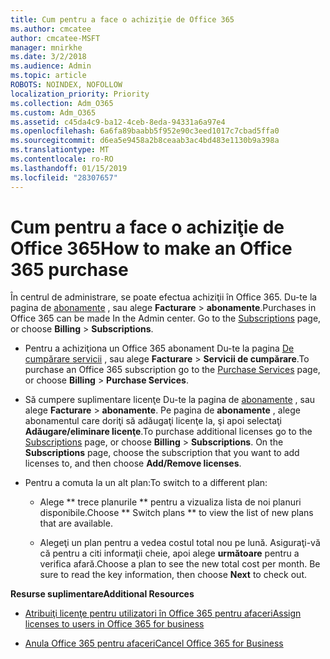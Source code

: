 ```yaml
---
title: Cum pentru a face o achiziţie de Office 365
ms.author: cmcatee
author: cmcatee-MSFT
manager: mnirkhe
ms.date: 3/2/2018
ms.audience: Admin
ms.topic: article
ROBOTS: NOINDEX, NOFOLLOW
localization_priority: Priority
ms.collection: Adm_O365
ms.custom: Adm_O365
ms.assetid: c45da4c9-ba12-4ceb-8eda-94331a6a97e4
ms.openlocfilehash: 6a6fa89baabb5f952e90c3eed1017c7cbad5ffa0
ms.sourcegitcommit: d6ea5e9458a2b8ceaab3ac4bd483e1130b9a398a
ms.translationtype: MT
ms.contentlocale: ro-RO
ms.lasthandoff: 01/15/2019
ms.locfileid: "28307657"
---
```

# <a name="how-to-make-an-office-365-purchase"></a><span data-ttu-id="e1b19-102">Cum pentru a face o achiziţie de Office 365</span><span class="sxs-lookup"><span data-stu-id="e1b19-102">How to make an Office 365 purchase</span></span>

<span data-ttu-id="e1b19-p101">În centrul de administrare, se poate efectua achiziţii în Office 365. Du-te la pagina de [abonamente](https://go.microsoft.com/fwlink/p/?linkid=842054) , sau alege **Facturare** \> **abonamente**.</span><span class="sxs-lookup"><span data-stu-id="e1b19-p101">Purchases in Office 365 can be made In the Admin center. Go to the [Subscriptions](https://go.microsoft.com/fwlink/p/?linkid=842054) page, or choose **Billing** \> **Subscriptions**.</span></span>
  
- <span data-ttu-id="e1b19-105">Pentru a achiziţiona un Office 365 abonament Du-te la pagina [De cumpărare servicii](https://go.microsoft.com/fwlink/p/?linkid=868433) , sau alege **Facturare** \> **Servicii de cumpărare**.</span><span class="sxs-lookup"><span data-stu-id="e1b19-105">To purchase an Office 365 subscription go to the [Purchase Services](https://go.microsoft.com/fwlink/p/?linkid=868433) page, or choose **Billing** \> **Purchase Services**.</span></span>
    
- <span data-ttu-id="e1b19-p102">Să cumpere suplimentare licenţe Du-te la pagina de [abonamente](https://go.microsoft.com/fwlink/p/?linkid=842054) , sau alege **Facturare** \> **abonamente**. Pe pagina de **abonamente** , alege abonamentul care doriţi să adăugaţi licenţe la, şi apoi selectaţi **Adăugare/eliminare licenţe**.</span><span class="sxs-lookup"><span data-stu-id="e1b19-p102">To purchase additional licenses go to the [Subscriptions](https://go.microsoft.com/fwlink/p/?linkid=842054) page, or choose **Billing** \> **Subscriptions**. On the **Subscriptions** page, choose the subscription that you want to add licenses to, and then choose **Add/Remove licenses**.</span></span>
    
- <span data-ttu-id="e1b19-108">Pentru a comuta la un alt plan:</span><span class="sxs-lookup"><span data-stu-id="e1b19-108">To switch to a different plan:</span></span>
    
  - <span data-ttu-id="e1b19-109">Alege \*\* trece planurile \*\* pentru a vizualiza lista de noi planuri disponibile.</span><span class="sxs-lookup"><span data-stu-id="e1b19-109">Choose \*\* Switch plans \*\* to view the list of new plans that are available.</span></span> 
    
  - <span data-ttu-id="e1b19-p103">Alegeţi un plan pentru a vedea costul total nou pe lună. Asiguraţi-vă că pentru a citi informaţii cheie, apoi alege **următoare** pentru a verifica afară.</span><span class="sxs-lookup"><span data-stu-id="e1b19-p103">Choose a plan to see the new total cost per month. Be sure to read the key information, then choose **Next** to check out.</span></span> 
    
 <span data-ttu-id="e1b19-112">**Resurse suplimentare**</span><span class="sxs-lookup"><span data-stu-id="e1b19-112">**Additional Resources**</span></span>
  
- [<span data-ttu-id="e1b19-113">Atribuiţi licenţe pentru utilizatori în Office 365 pentru afaceri</span><span class="sxs-lookup"><span data-stu-id="e1b19-113">Assign licenses to users in Office 365 for business</span></span>](https://support.office.com/article/997596b5-4173-4627-b915-36abac6786dc)
    
- [<span data-ttu-id="e1b19-114">Anula Office 365 pentru afaceri</span><span class="sxs-lookup"><span data-stu-id="e1b19-114">Cancel Office 365 for Business</span></span>](https://support.office.com/article/b1bc0bef-4608-4601-813a-cdd9f746709a)
    

